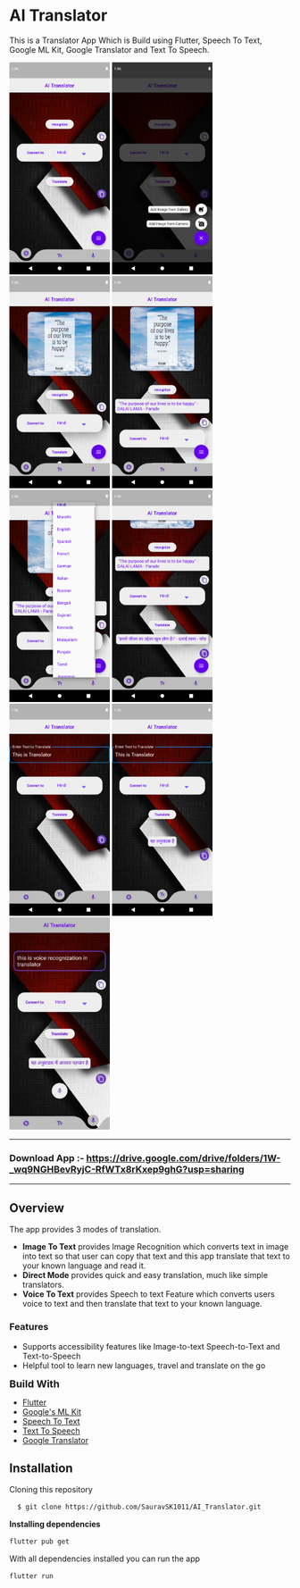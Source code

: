 
# AI Translator

This is a Translator App Which is Build using Flutter, Speech To Text, Google ML Kit, Google Translator and Text To Speech.

<img src=img1.png width="180"> <img src=img2.png width="180"> <img src=img3.png width="180">
<img src=img4.png width="180"> <img src=img5.png width="180"> <img src=img6.png width="180">
<img src=img7.png width="180"> <img src=img8.png width="180"> <img src=img9.jpeg width="180">

*****

### **Download App** :- https://drive.google.com/drive/folders/1W-_wq9NGHBevRyjC-RfWTx8rKxep9ghG?usp=sharing
*****

## Overview
The app provides 3 modes of translation.
* **Image To Text** provides Image Recognition which converts text in image into text so that user can copy that text and this app translate that text to your known language and read it.
* **Direct Mode** provides quick and easy translation, much like simple translators.
* **Voice To Text** provides Speech to text Feature which converts users voice to text and then translate that text to your known language.


### Features
* Supports accessibility features like Image-to-text Speech-to-Text and Text-to-Speech
* Helpful tool to learn new languages, travel and translate on the go

 <font size="4"> **Build With**</font> 
 - [Flutter](https://flutter.dev/)
 - [Google's ML Kit](https://pub.dev/packages/google_ml_kit)
 - [Speech To Text](https://pub.dev/packages/speech_to_text)
 - [Text To Speech](https://pub.dev/packages/flutter_tts)
 - [Google Translator](https://pub.dev/packages/translator)
## Installation

Cloning this repository

```bash
  $ git clone https://github.com/SauravSK1011/AI_Translator.git
```
**Installing dependencies**
```bash
flutter pub get
```

With all dependencies installed  you can run the app
 ```bash
flutter run
```
